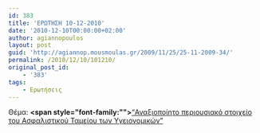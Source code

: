 ```yaml
---
id: 383
title: 'ΕΡΩΤΗΣΗ 10-12-2010'
date: '2010-12-10T00:00:00+02:00'
author: agiannopoulos
layout: post
guid: 'http://agiannop.mousmoulas.gr/2009/11/25/25-11-2009-34/'
permalink: /2010/12/10/101210/
original_post_id:
    - '383'
tags:
    - Ερωτήσεις
---
```


Θέμα: **<span style="font-family:""></span>**[“Αναξιοποίητο περιουσιακό στοιχείο του Ασφαλιστικού Ταμείου των Υγειονομικών” ](/wp-content/uploads/2009/11/06122010_tsay.pdf)